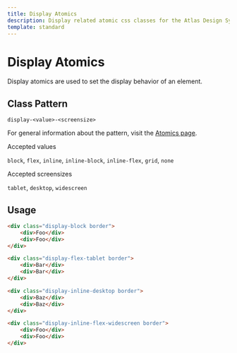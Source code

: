 ```yaml
---
title: Display Atomics
description: Display related atomic css classes for the Atlas Design System
template: standard
---
```


# Display Atomics

Display atomics are used to set the display behavior of an element.

## Class Pattern

`display-<value>-<screensize>`

For general information about the pattern, visit the [Atomics page](https://github.com/microsoft/atlas-design/blob/main/css/src/atomics/README.md).

Accepted values

`block`, `flex`, `inline`, `inline-block`, `inline-flex`, `grid`, `none`

Accepted screensizes

`tablet`, `desktop`, `widescreen`

## Usage

```html
<div class="display-block border">
	<div>Foo</div>
	<div>Foo</div>
</div>
```

```html
<div class="display-flex-tablet border">
	<div>Bar</div>
	<div>Bar</div>
</div>
```

```html
<div class="display-inline-desktop border">
	<div>Baz</div>
	<div>Baz</div>
</div>
```

```html
<div class="display-inline-flex-widescreen border">
	<div>Foo</div>
	<div>Foo</div>
</div>
```
